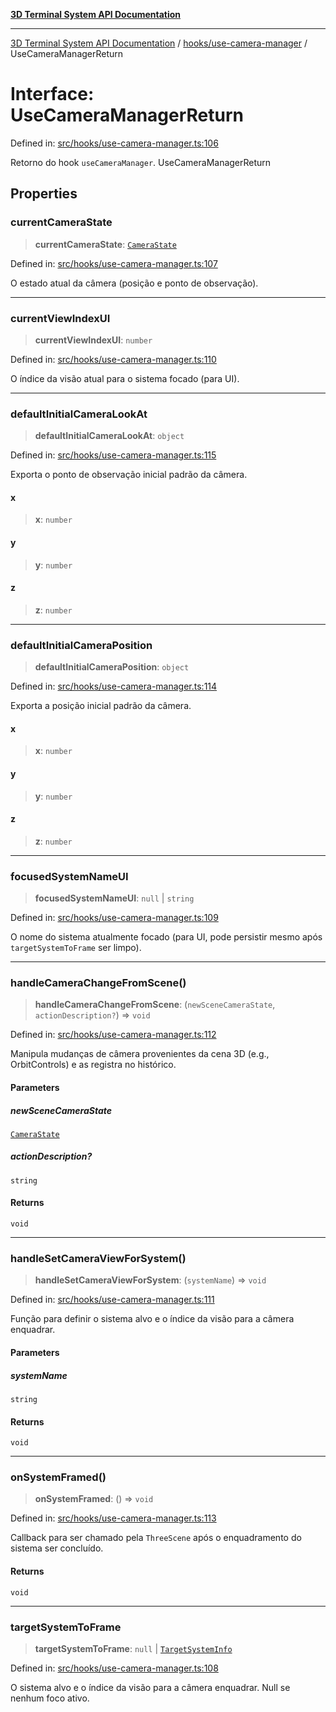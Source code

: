 [**3D Terminal System API Documentation**](../../../README.md)

***

[3D Terminal System API Documentation](../../../README.md) / [hooks/use-camera-manager](../README.md) / UseCameraManagerReturn

# Interface: UseCameraManagerReturn

Defined in: [src/hooks/use-camera-manager.ts:106](https://github.com/Dicommunitas/ThreeJS_Terminal_3D/blob/824631c882bd29351bc730ad23d22c22cce24127/src/hooks/use-camera-manager.ts#L106)

Retorno do hook `useCameraManager`.
 UseCameraManagerReturn

## Properties

### currentCameraState

> **currentCameraState**: [`CameraState`](../../../lib/types/interfaces/CameraState.md)

Defined in: [src/hooks/use-camera-manager.ts:107](https://github.com/Dicommunitas/ThreeJS_Terminal_3D/blob/824631c882bd29351bc730ad23d22c22cce24127/src/hooks/use-camera-manager.ts#L107)

O estado atual da câmera (posição e ponto de observação).

***

### currentViewIndexUI

> **currentViewIndexUI**: `number`

Defined in: [src/hooks/use-camera-manager.ts:110](https://github.com/Dicommunitas/ThreeJS_Terminal_3D/blob/824631c882bd29351bc730ad23d22c22cce24127/src/hooks/use-camera-manager.ts#L110)

O índice da visão atual para o sistema focado (para UI).

***

### defaultInitialCameraLookAt

> **defaultInitialCameraLookAt**: `object`

Defined in: [src/hooks/use-camera-manager.ts:115](https://github.com/Dicommunitas/ThreeJS_Terminal_3D/blob/824631c882bd29351bc730ad23d22c22cce24127/src/hooks/use-camera-manager.ts#L115)

Exporta o ponto de observação inicial padrão da câmera.

#### x

> **x**: `number`

#### y

> **y**: `number`

#### z

> **z**: `number`

***

### defaultInitialCameraPosition

> **defaultInitialCameraPosition**: `object`

Defined in: [src/hooks/use-camera-manager.ts:114](https://github.com/Dicommunitas/ThreeJS_Terminal_3D/blob/824631c882bd29351bc730ad23d22c22cce24127/src/hooks/use-camera-manager.ts#L114)

Exporta a posição inicial padrão da câmera.

#### x

> **x**: `number`

#### y

> **y**: `number`

#### z

> **z**: `number`

***

### focusedSystemNameUI

> **focusedSystemNameUI**: `null` \| `string`

Defined in: [src/hooks/use-camera-manager.ts:109](https://github.com/Dicommunitas/ThreeJS_Terminal_3D/blob/824631c882bd29351bc730ad23d22c22cce24127/src/hooks/use-camera-manager.ts#L109)

O nome do sistema atualmente focado (para UI, pode persistir mesmo após `targetSystemToFrame` ser limpo).

***

### handleCameraChangeFromScene()

> **handleCameraChangeFromScene**: (`newSceneCameraState`, `actionDescription?`) => `void`

Defined in: [src/hooks/use-camera-manager.ts:112](https://github.com/Dicommunitas/ThreeJS_Terminal_3D/blob/824631c882bd29351bc730ad23d22c22cce24127/src/hooks/use-camera-manager.ts#L112)

Manipula mudanças de câmera provenientes da cena 3D (e.g., OrbitControls) e as registra no histórico.

#### Parameters

##### newSceneCameraState

[`CameraState`](../../../lib/types/interfaces/CameraState.md)

##### actionDescription?

`string`

#### Returns

`void`

***

### handleSetCameraViewForSystem()

> **handleSetCameraViewForSystem**: (`systemName`) => `void`

Defined in: [src/hooks/use-camera-manager.ts:111](https://github.com/Dicommunitas/ThreeJS_Terminal_3D/blob/824631c882bd29351bc730ad23d22c22cce24127/src/hooks/use-camera-manager.ts#L111)

Função para definir o sistema alvo e o índice da visão para a câmera enquadrar.

#### Parameters

##### systemName

`string`

#### Returns

`void`

***

### onSystemFramed()

> **onSystemFramed**: () => `void`

Defined in: [src/hooks/use-camera-manager.ts:113](https://github.com/Dicommunitas/ThreeJS_Terminal_3D/blob/824631c882bd29351bc730ad23d22c22cce24127/src/hooks/use-camera-manager.ts#L113)

Callback para ser chamado pela `ThreeScene` após o enquadramento do sistema ser concluído.

#### Returns

`void`

***

### targetSystemToFrame

> **targetSystemToFrame**: `null` \| [`TargetSystemInfo`](../../../lib/types/interfaces/TargetSystemInfo.md)

Defined in: [src/hooks/use-camera-manager.ts:108](https://github.com/Dicommunitas/ThreeJS_Terminal_3D/blob/824631c882bd29351bc730ad23d22c22cce24127/src/hooks/use-camera-manager.ts#L108)

O sistema alvo e o índice da visão para a câmera enquadrar. Null se nenhum foco ativo.
